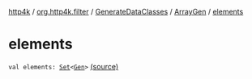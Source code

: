 [http4k](../../../index.md) / [org.http4k.filter](../../index.md) / [GenerateDataClasses](../index.md) / [ArrayGen](index.md) / [elements](./elements.md)

# elements

`val elements: `[`Set`](https://kotlinlang.org/api/latest/jvm/stdlib/kotlin.collections/-set/index.html)`<`[`Gen`](../-gen/index.md)`>` [(source)](https://github.com/http4k/http4k/blob/master/http4k-core/src/main/kotlin/org/http4k/filter/GenerateDataClasses.kt#L48)